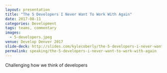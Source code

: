 ```yaml
---
layout: presentation
title: "The 5 Developers I Never Want To Work With Again"
date: 2017-08-11
categories: Development
tags: teams, commentary
images:
  - 5-developers.jpeg
venue: Develop Denver 2017
slide-deck: http://slides.com/kylecoberly/the-5-developers-i-never-want-to-work-with-again#/
permalink: speaking/the-5-developers-i-never-want-to-work-with-again
---
```

<p>Challenging how we think of developers</p>
